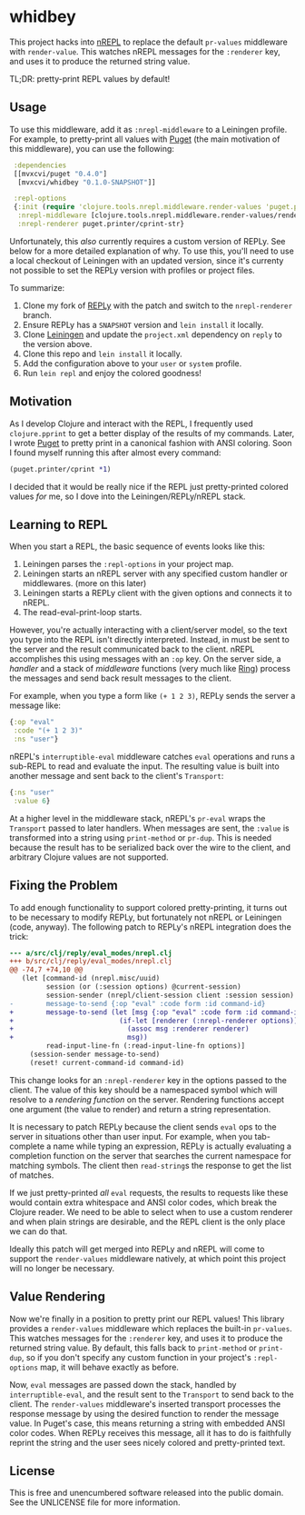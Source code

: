 whidbey
=======

This project hacks into [nREPL](https://github.com/clojure/tools.nrepl) to
replace the default `pr-values` middleware with `render-value`. This watches
nREPL messages for the `:renderer` key, and uses it to produce the returned
string value.

TL;DR: pretty-print REPL values by default!

## Usage

To use this middleware, add it as `:nrepl-middleware` to a Leiningen profile.
For example, to pretty-print all values with
[Puget](https://github.greglook/puget) (the main motivation of this middleware),
you can use the following:

```clojure
 :dependencies
 [[mvxcvi/puget "0.4.0"]
  [mvxcvi/whidbey "0.1.0-SNAPSHOT"]]

 :repl-options
 {:init (require 'clojure.tools.nrepl.middleware.render-values 'puget.printer)
  :nrepl-middleware [clojure.tools.nrepl.middleware.render-values/render-values]
  :nrepl-renderer puget.printer/cprint-str}
```

Unfortunately, this _also_ currently requires a custom version of REPLy. See
below for a more detailed explanation of why. To use this, you'll need to use a
local checkout of Leiningen with an updated version, since it's currenty not
possible to set the REPLy version with profiles or project files.

To summarize:
 1. Clone my fork of [REPLy](https://github.com/greglook/reply/tree/nrepl-renderer) with the patch and switch to the `nrepl-renderer` branch.
 2. Ensure REPLy has a `SNAPSHOT` version and `lein install` it locally.
 3. Clone [Leiningen](https://github.com/technomancy/leiningen) and update the `project.xml` dependency on `reply` to the version above.
 4. Clone this repo and `lein install` it locally.
 5. Add the configuration above to your `user` or `system` profile.
 6. Run `lein repl` and enjoy the colored goodness!

## Motivation

As I develop Clojure and interact with the REPL, I frequently used
`clojure.pprint` to get a better display of the results of my commands. Later, I
wrote [Puget](https://github.greglook/puget) to pretty print in a canonical
fashion with ANSI coloring. Soon I found myself running this after almost every
command:

```clojure
(puget.printer/cprint *1)
```

I decided that it would be really nice if the REPL just pretty-printed colored
values _for_ me, so I dove into the Leiningen/REPLy/nREPL stack.

## Learning to REPL

When you start a REPL, the basic sequence of events looks like this:

 1. Leiningen parses the `:repl-options` in your project map.
 2. Leiningen starts an nREPL server with any specified custom handler or
    middlewares. (more on this later)
 3. Leiningen starts a REPLy client with the given options and connects it to
    nREPL.
 4. The read-eval-print-loop starts.

However, you're actually interacting with a client/server model, so the text you
type into the REPL isn't directly interpreted. Instead, in must be sent to the
server and the result communicated back to the client. nREPL accomplishes this
using messages with an `:op` key. On the server side, a _handler_ and a stack of
_middleware_ functions (very much like
[Ring](https://github.com/ring-clojure/ring)) process the messages and send
back result messages to the client.

For example, when you type a form like `(+ 1 2 3)`, REPLy sends the server a
message like:

```clojure
{:op "eval"
 :code "(+ 1 2 3)"
 :ns "user"}
```

nREPL's `interruptible-eval` middleware catches `eval` operations and runs a
sub-REPL to read and evaluate the input. The resulting value is built into
another message and sent back to the client's `Transport`:

```clojure
{:ns "user"
 :value 6}
```

At a higher level in the middleware stack, nREPL's `pr-eval` wraps the
`Transport` passed to later handlers. When messages are sent, the `:value` is
transformed into a string using `print-method` or `pr-dup`. This is needed
because the result has to be serialized back over the wire to the client, and
arbitrary Clojure values are not supported.

## Fixing the Problem

To add enough functionality to support colored pretty-printing, it turns out to
be necessary to modify REPLy, but fortunately not nREPL or Leiningen (code,
anyway). The following patch to REPLy's nREPL integration does the trick:

```diff
--- a/src/clj/reply/eval_modes/nrepl.clj
+++ b/src/clj/reply/eval_modes/nrepl.clj
@@ -74,7 +74,10 @@
   (let [command-id (nrepl.misc/uuid)
         session (or (:session options) @current-session)
         session-sender (nrepl/client-session client :session session)
-        message-to-send {:op "eval" :code form :id command-id}
+        message-to-send (let [msg {:op "eval" :code form :id command-id}]
+                          (if-let [renderer (:nrepl-renderer options)]
+                            (assoc msg :renderer renderer)
+                            msg))
         read-input-line-fn (:read-input-line-fn options)]
     (session-sender message-to-send)
     (reset! current-command-id command-id)
```

This change looks for an `:nrepl-renderer` key in the options passed to the
client. The value of this key should be a namespaced symbol which will resolve
to a _rendering function_ on the server. Rendering functions accept one argument
(the value to render) and return a string representation.

It is necessary to patch REPLy because the client sends `eval` ops to the server
in situations other than user input. For example, when you tab-complete a name
while typing an expression, REPLy is actually evaluating a completion function
on the server that searches the current namespace for matching symbols. The
client then `read-string`s the response to get the list of matches.

If we just pretty-printed _all_ `eval` requests, the results to requests like
these would contain extra whitespace and ANSI color codes, which break the
Clojure reader. We need to be able to select when to use a custom renderer and
when plain strings are desirable, and the REPL client is the only place we can
do that.

Ideally this patch will get merged into REPLy and nREPL will come to support the
`render-values` middleware natively, at which point this project will no longer
be necessary.

## Value Rendering

Now we're finally in a position to pretty print our REPL values! This library
provides a `render-values` middleware which replaces the built-in `pr-values`.
This watches messages for the `:renderer` key, and uses it to produce the
returned string value. By default, this falls back to `print-method` or
`print-dup`, so if you don't specify any custom function in your project's
`:repl-options` map, it will behave exactly as before.

Now, `eval` messages are passed down the stack, handled by `interruptible-eval`,
and the result sent to the `Transport` to send back to the client. The
`render-values` middleware's inserted transport processes the response message
by using the desired function to render the message value. In Puget's case, this
means returning a string with embedded ANSI color codes. When REPLy receives
this message, all it has to do is faithfully reprint the string and the user
sees nicely colored and pretty-printed text.

## License

This is free and unencumbered software released into the public domain.
See the UNLICENSE file for more information.
